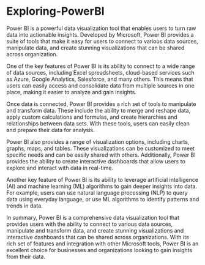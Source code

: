 # Exploring-PowerBI
Power BI is a powerful data visualization tool that enables users to turn raw data into actionable insights. Developed by Microsoft, Power BI provides a suite of tools that make it easy for users to connect to various data sources, manipulate data, and create stunning visualizations that can be shared across organization.

One of the key features of Power BI is its ability to connect to a wide range of data sources, including Excel spreadsheets, cloud-based services such as Azure, Google Analytics, Salesforce, and many others. This means that users can easily access and consolidate data from multiple sources in one place, making it easier to analyze and gain insights.

Once data is connected, Power BI provides a rich set of tools to manipulate and transform data. These include the ability to merge and reshape data, apply custom calculations and formulas, and create hierarchies and relationships between data sets. With these tools, users can easily clean and prepare their data for analysis.

Power BI also provides a range of visualization options, including charts, graphs, maps, and tables. These visualizations can be customized to meet specific needs and can be easily shared with others. Additionally, Power BI provides the ability to create interactive dashboards that allow users to explore and interact with data in real-time.

Another key feature of Power BI is its ability to leverage artificial intelligence (AI) and machine learning (ML) algorithms to gain deeper insights into data. For example, users can use natural language processing (NLP) to query data using everyday language, or use ML algorithms to identify patterns and trends in data.

In summary, Power BI is a comprehensive data visualization tool that provides users with the ability to connect to various data sources, manipulate and transform data, and create stunning visualizations and interactive dashboards that can be shared across organizations. With its rich set of features and integration with other Microsoft tools, Power BI is an excellent choice for businesses and organizations looking to gain insights from their data.
